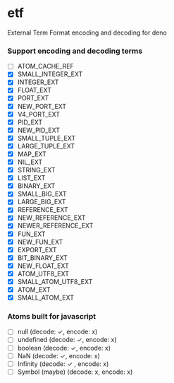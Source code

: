 # etf

External Term Format encoding and decoding for deno

### Support encoding and decoding terms

- [ ] ATOM_CACHE_REF
- [x] SMALL_INTEGER_EXT
- [x] INTEGER_EXT
- [x] FLOAT_EXT
- [x] PORT_EXT
- [x] NEW_PORT_EXT
- [x] V4_PORT_EXT
- [x] PID_EXT
- [x] NEW_PID_EXT
- [x] SMALL_TUPLE_EXT
- [x] LARGE_TUPLE_EXT
- [x] MAP_EXT
- [x] NIL_EXT
- [x] STRING_EXT
- [x] LIST_EXT
- [x] BINARY_EXT
- [x] SMALL_BIG_EXT
- [x] LARGE_BIG_EXT
- [x] REFERENCE_EXT
- [x] NEW_REFERENCE_EXT
- [x] NEWER_REFERENCE_EXT
- [x] FUN_EXT
- [x] NEW_FUN_EXT
- [x] EXPORT_EXT
- [x] BIT_BINARY_EXT
- [x] NEW_FLOAT_EXT
- [x] ATOM_UTF8_EXT
- [x] SMALL_ATOM_UTF8_EXT
- [x] ATOM_EXT
- [x] SMALL_ATOM_EXT

### Atoms built for javascript

- [ ] null (decode: ✓, encode: x)
- [ ] undefined (decode: ✓, encode: x)
- [ ] boolean (decode: ✓, encode: x)
- [ ] NaN (decode: ✓, encode: x)
- [ ] Infinity (decode: ✓ , encode: x)
- [ ] Symbol (maybe) (decode: x, encode: x)

